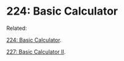 # 224: Basic Calculator
Related: 

[224: Basic Calculator](../LC224).

[227: Basic Calculator II](../LC227).
